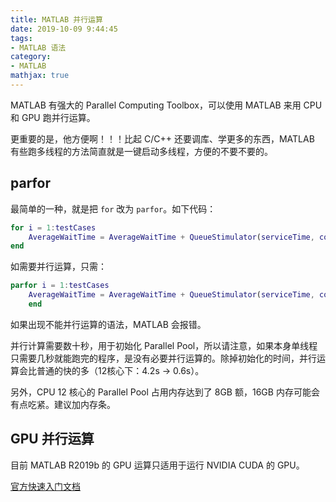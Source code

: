 ```yaml
---
title: MATLAB 并行运算
date: 2019-10-09 9:44:45
tags:
- MATLAB 语法
category:
- MATLAB
mathjax: true
---
```


MATLAB 有强大的 Parallel Computing Toolbox，可以使用 MATLAB 来用 CPU 和 GPU 跑并行运算。

更重要的是，他方便啊！！！比起 C/C++ 还要调库、学更多的东西，MATLAB 有些跑多线程的方法简直就是一键启动多线程，方便的不要不要的。

## parfor

最简单的一种，就是把 `for` 改为 `parfor`。如下代码：

```m
for i = 1:testCases
    AverageWaitTime = AverageWaitTime + QueueStimulator(serviceTime, comeTime) / testCases;
end
```

如需要并行运算，只需：

```m
parfor i = 1:testCases
    AverageWaitTime = AverageWaitTime + QueueStimulator(serviceTime, comeTime) / testCases;
    end
```

如果出现不能并行运算的语法，MATLAB 会报错。

并行计算需要数十秒，用于初始化 Parallel Pool，所以请注意，如果本身单线程只需要几秒就能跑完的程序，是没有必要并行运算的。除掉初始化的时间，并行运算会比普通的快的多（12核心下：4.2s -> 0.6s）。

另外，CPU 12 核心的 Parallel Pool 占用内存达到了 8GB 额，16GB 内存可能会有点吃紧。建议加内存条。

## GPU 并行运算

目前 MATLAB R2019b 的 GPU 运算只适用于运行 NVIDIA CUDA 的 GPU。

[官方快速入门文档](https://ww2.mathworks.cn/solutions/gpu-computing/getting-started.html)


